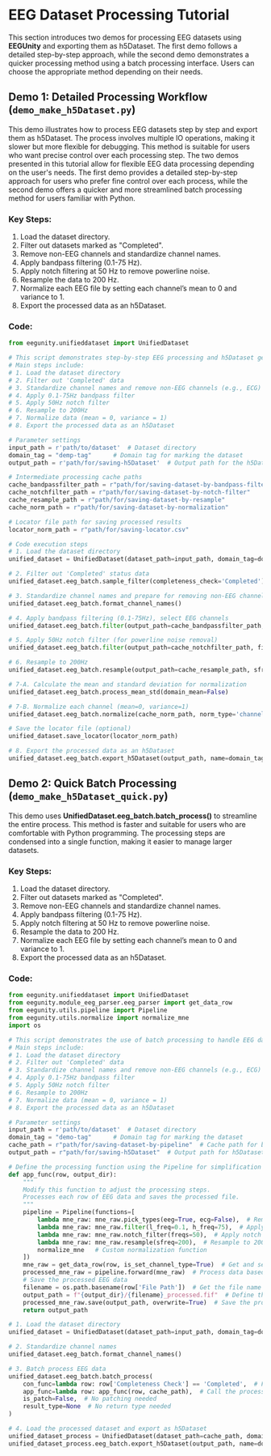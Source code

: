 
# EEG Dataset Processing Tutorial

This section introduces two demos for processing EEG datasets using **EEGUnity** and exporting them as h5Dataset. The first demo follows a detailed step-by-step approach, while the second demo demonstrates a quicker processing method using a batch processing interface. Users can choose the appropriate method depending on their needs.

## Demo 1: Detailed Processing Workflow (`demo_make_h5Dataset.py`)

This demo illustrates how to process EEG datasets step by step and export them as h5Dataset. The process involves multiple IO operations, making it slower but more flexible for debugging. This method is suitable for users who want precise control over each processing step. The two demos presented in this tutorial allow for flexible EEG data processing depending on the user's needs. The first demo provides a detailed step-by-step approach for users who prefer fine control over each process, while the second demo offers a quicker and more streamlined batch processing method for users familiar with Python.


### Key Steps:
1. Load the dataset directory.
2. Filter out datasets marked as "Completed".
3. Remove non-EEG channels and standardize channel names.
4. Apply bandpass filtering (0.1-75 Hz).
5. Apply notch filtering at 50 Hz to remove powerline noise.
6. Resample the data to 200 Hz.
7. Normalize each EEG file by setting each channel’s mean to 0 and variance to 1.
8. Export the processed data as an h5Dataset.

### Code:
```python
from eegunity.unifieddataset import UnifiedDataset

# This script demonstrates step-by-step EEG processing and h5Dataset generation using EEGUnity.
# Main steps include:
# 1. Load the dataset directory
# 2. Filter out 'Completed' data
# 3. Standardize channel names and remove non-EEG channels (e.g., ECG)
# 4. Apply 0.1-75Hz bandpass filter
# 5. Apply 50Hz notch filter
# 6. Resample to 200Hz
# 7. Normalize data (mean = 0, variance = 1)
# 8. Export the processed data as an h5Dataset

# Parameter settings
input_path = r'path/to/dataset'  # Dataset directory
domain_tag = "demp-tag"      # Domain tag for marking the dataset
output_path = r'path/for/saving-h5Dataset'  # Output path for the h5Dataset

# Intermediate processing cache paths
cache_bandpassfilter_path = r"path/for/saving-dataset-by-bandpass-filter"
cache_notchfilter_path = r"path/for/saving-dataset-by-notch-filter"
cache_resample_path = r"path/for/saving-dataset-by-resample"
cache_norm_path = r"path/for/saving-dataset-by-normalization"

# Locator file path for saving processed results
locator_norm_path = r"path/for/saving-locator.csv"

# Code execution steps
# 1. Load the dataset directory
unified_dataset = UnifiedDataset(dataset_path=input_path, domain_tag=domain_tag)

# 2. Filter out 'Completed' status data
unified_dataset.eeg_batch.sample_filter(completeness_check='Completed')

# 3. Standardize channel names and prepare for removing non-EEG channels
unified_dataset.eeg_batch.format_channel_names()

# 4. Apply bandpass filtering (0.1-75Hz), select EEG channels
unified_dataset.eeg_batch.filter(output_path=cache_bandpassfilter_path, filter_type='bandpass', l_freq=0.1, h_freq=75, is_set_channel_type=True, pick_types={'eeg': True})

# 5. Apply 50Hz notch filter (for powerline noise removal)
unified_dataset.eeg_batch.filter(output_path=cache_notchfilter_path, filter_type='notch', notch_freq=50)

# 6. Resample to 200Hz
unified_dataset.eeg_batch.resample(output_path=cache_resample_path, sfreq=200)

# 7-A. Calculate the mean and standard deviation for normalization
unified_dataset.eeg_batch.process_mean_std(domain_mean=False)

# 7-B. Normalize each channel (mean=0, variance=1)
unified_dataset.eeg_batch.normalize(cache_norm_path, norm_type='channel-wise')

# Save the locator file (optional)
unified_dataset.save_locator(locator_norm_path)

# 8. Export the processed data as an h5Dataset
unified_dataset.eeg_batch.export_h5Dataset(output_path, name=domain_tag, verbose=True)
```

## Demo 2: Quick Batch Processing (`demo_make_h5Dataset_quick.py`)

This demo uses **UnifiedDataset.eeg_batch.batch_process()** to streamline the entire process. This method is faster and suitable for users who are comfortable with Python programming. The processing steps are condensed into a single function, making it easier to manage larger datasets.

### Key Steps:
1. Load the dataset directory.
2. Filter out datasets marked as "Completed".
3. Remove non-EEG channels and standardize channel names.
4. Apply bandpass filtering (0.1-75 Hz).
5. Apply notch filtering at 50 Hz to remove powerline noise.
6. Resample the data to 200 Hz.
7. Normalize each EEG file by setting each channel’s mean to 0 and variance to 1.
8. Export the processed data as an h5Dataset.

### Code:
```python
from eegunity.unifieddataset import UnifiedDataset
from eegunity.module_eeg_parser.eeg_parser import get_data_row
from eegunity.utils.pipeline import Pipeline
from eegunity.utils.normalize import normalize_mne
import os

# This script demonstrates the use of batch processing to handle EEG datasets efficiently.
# Main steps include:
# 1. Load the dataset directory
# 2. Filter out 'Completed' data
# 3. Standardize channel names and remove non-EEG channels (e.g., ECG)
# 4. Apply 0.1-75Hz bandpass filter
# 5. Apply 50Hz notch filter
# 6. Resample to 200Hz
# 7. Normalize data (mean = 0, variance = 1)
# 8. Export the processed data as an h5Dataset

# Parameter settings
input_path = r'path/to/dataset'  # Dataset directory
domain_tag = "demo-tag"      # Domain tag for marking the dataset
cache_path = r"path/for/saving-dataset-by-pipeline"  # Cache path for batch processing
output_path = r"path/for/saving-h5Dataset"  # Output path for h5Dataset

# Define the processing function using the Pipeline for simplification
def app_func(row, output_dir):
    """
    Modify this function to adjust the processing steps.
    Processes each row of EEG data and saves the processed file.
    """
    pipeline = Pipeline(functions=[
        lambda mne_raw: mne_raw.pick_types(eeg=True, ecg=False),  # Remove non-EEG channels
        lambda mne_raw: mne_raw.filter(l_freq=0.1, h_freq=75),  # Apply bandpass filter (0.1-75 Hz)
        lambda mne_raw: mne_raw.notch_filter(freqs=50),  # Apply notch filter (50 Hz)
        lambda mne_raw: mne_raw.resample(sfreq=200),  # Resample to 200 Hz
        normalize_mne   # Custom normalization function
    ])
    mne_raw = get_data_row(row, is_set_channel_type=True)  # Get and set channel types, for later mne_raw.pick_types（）
    processed_mne_raw = pipeline.forward(mne_raw)  # Process data based on custom pipeline
    # Save the processed EEG data
    filename = os.path.basename(row['File Path'])  # Get the file name
    output_path = f"{output_dir}/{filename}_processed.fif"  # Define the output path
    processed_mne_raw.save(output_path, overwrite=True)  # Save the processed file
    return output_path

# 1. Load the dataset directory
unified_dataset = UnifiedDataset(dataset_path=input_path, domain_tag=domain_tag)

# 2. Standardize channel names
unified_dataset.eeg_batch.format_channel_names()

# 3. Batch process EEG data
unified_dataset.eeg_batch.batch_process(
    con_func=lambda row: row['Completeness Check'] == 'Completed',  # Filter out 'Completed' data
    app_func=lambda row: app_func(row, cache_path),  # Call the processing function and set output directory
    is_patch=False,  # No patching needed
    result_type=None  # No return type needed
)

# 4. Load the processed dataset and export as h5Dataset
unified_dataset_process = UnifiedDataset(dataset_path=cache_path, domain_tag=domain_tag)
unified_dataset_process.eeg_batch.export_h5Dataset(output_path, name=domain_tag, verbose=True)
```
